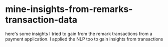 # mine-insights-from-remarks-transaction-data
here's some insights I tried to gain from the remark transactions from a payment application. I applied the NLP too to gain insights from transactions
